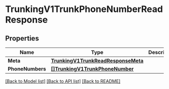 # TrunkingV1TrunkPhoneNumberReadResponse

## Properties

Name | Type | Description | Notes
------------ | ------------- | ------------- | -------------
**Meta** | [**TrunkingV1TrunkReadResponseMeta**](trunking_v1_trunkReadResponse_meta.md) |  | [optional] 
**PhoneNumbers** | [**[]TrunkingV1TrunkPhoneNumber**](trunking.v1.trunk.phone_number.md) |  | [optional] 

[[Back to Model list]](../README.md#documentation-for-models) [[Back to API list]](../README.md#documentation-for-api-endpoints) [[Back to README]](../README.md)


